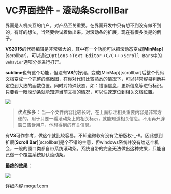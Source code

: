 # VC界面控件 - 滚动条ScrollBar

界面是人机交互的门户，对产品至关重要。在界面开发中只有想不到没有做不到的，有好的想法，当然要尝试着做出来。对滚动条的扩展，现在有很多类是的例子。

**VS2015**的代码编辑是非常强大的，其中有一个功能可以把滚动态变成[**MinMap**][scrollbar]，可以通过<kbd>Options</kbd>-><kbd>Text Editor</kbd>-><kbd>C/C++</kbd>-><kbd>Scroll Bars</kbd>中的`Behavior`选项分类进行打开。

**sublime**也有这个功能，但没有**VS**的好用。变成[MinMap][scrollbar]后整个代码文档变成一个完整的缩微图，在你对代码比较熟悉的情况下，可以非常容易判断并定位到大致的函数位置。同时对特殊状态，如：错误信息，更新信息等进行标识。只要看一眼滚动条就能知道当前文档的情况，可以快速定位到相关文档位置。


![](http://images.moguf.com/imgs/dev/scrollcalc/03.gif)


> **优点多多：** 当一个文件内容比较长时，在上面标注相关重要内容是非常方便的。用于只要一看滚动条上的相关标示，就能知道相关信息。不用再开辟窗口告诉用户，他想得到的有关信息。

有**VS**可作参考，做这个就比较容易。不知道微软有没有注册版权-_-!!。因此想到扩展[**Scroll Bar**][scrollbar]是个不错的主意，但windows系统并没有给这个机会，一般的窗口类都自带系统滚动条。系统自带的完全无法做出这种效果，只能自己做一个覆盖系统默认滚动条。



**最终的效果：**

![](http://images.moguf.com/imgs/dev/scrollcalc/01.gif)


[详细内容 moguf.com](http://dev.moguf.com/post/testscrollcalc)